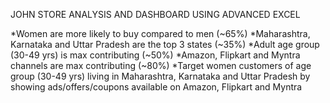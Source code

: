 JOHN STORE ANALYSIS AND DASHBOARD USING ADVANCED EXCEL

*Women are more likely to buy compared to men (~65%)
*Maharashtra, Karnataka and Uttar Pradesh are the top 3 states (~35%)
*Adult age group (30-49 yrs) is max contributing (~50%)
*Amazon, Flipkart and Myntra channels are max contributing (~80%)
*Target women customers of age group (30-49 yrs) living in Maharashtra, Karnataka and Uttar Pradesh by showing ads/offers/coupons available on Amazon, Flipkart and Myntra
